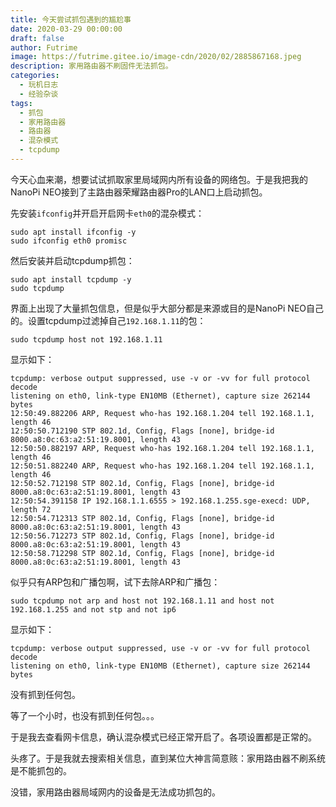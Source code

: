 ```yaml
---
title: 今天尝试抓包遇到的尴尬事
date: 2020-03-29 00:00:00
draft: false
author: Futrime
image: https://futrime.gitee.io/image-cdn/2020/02/2885867168.jpeg
description: 家用路由器不刷固件无法抓包。
categories:
  - 玩机日志
  - 经验杂谈
tags:
  - 抓包
  - 家用路由器
  - 路由器
  - 混杂模式
  - tcpdump
---
```


今天心血来潮，想要试试抓取家里局域网内所有设备的网络包。于是我把我的NanoPi NEO接到了主路由器荣耀路由器Pro的LAN口上启动抓包。

先安装`ifconfig`并开启开启网卡`eth0`的混杂模式：
```
sudo apt install ifconfig -y
sudo ifconfig eth0 promisc
```

然后安装并启动tcpdump抓包：
```
sudo apt install tcpdump -y
sudo tcpdump
```

界面上出现了大量抓包信息，但是似乎大部分都是来源或目的是NanoPi NEO自己的。设置tcpdump过滤掉自己`192.168.1.11`的包：
```
sudo tcpdump host not 192.168.1.11
```

显示如下：
```
tcpdump: verbose output suppressed, use -v or -vv for full protocol decode
listening on eth0, link-type EN10MB (Ethernet), capture size 262144 bytes
12:50:49.882206 ARP, Request who-has 192.168.1.204 tell 192.168.1.1, length 46
12:50:50.712190 STP 802.1d, Config, Flags [none], bridge-id 8000.a8:0c:63:a2:51:19.8001, length 43
12:50:50.882197 ARP, Request who-has 192.168.1.204 tell 192.168.1.1, length 46
12:50:51.882240 ARP, Request who-has 192.168.1.204 tell 192.168.1.1, length 46
12:50:52.712198 STP 802.1d, Config, Flags [none], bridge-id 8000.a8:0c:63:a2:51:19.8001, length 43
12:50:54.391158 IP 192.168.1.1.6555 > 192.168.1.255.sge-execd: UDP, length 72
12:50:54.712313 STP 802.1d, Config, Flags [none], bridge-id 8000.a8:0c:63:a2:51:19.8001, length 43
12:50:56.712273 STP 802.1d, Config, Flags [none], bridge-id 8000.a8:0c:63:a2:51:19.8001, length 43
12:50:58.712298 STP 802.1d, Config, Flags [none], bridge-id 8000.a8:0c:63:a2:51:19.8001, length 43
```

似乎只有ARP包和广播包啊，试下去除ARP和广播包：
```
sudo tcpdump not arp and host not 192.168.1.11 and host not 192.168.1.255 and not stp and not ip6
```

显示如下：
```
tcpdump: verbose output suppressed, use -v or -vv for full protocol decode
listening on eth0, link-type EN10MB (Ethernet), capture size 262144 bytes
```
没有抓到任何包。

等了一个小时，也没有抓到任何包。。。

于是我去查看网卡信息，确认混杂模式已经正常开启了。各项设置都是正常的。

头疼了。于是我就去搜索相关信息，直到某位大神言简意赅：家用路由器不刷系统是不能抓包的。

没错，家用路由器局域网内的设备是无法成功抓包的。
